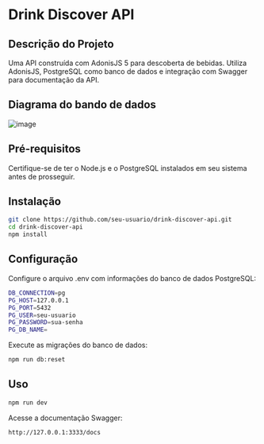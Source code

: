 # Drink Discover API

## Descrição do Projeto

Uma API construída com AdonisJS 5 para descoberta de bebidas. Utiliza AdonisJS, PostgreSQL como banco de dados e integração com Swagger para documentação da API.

## Diagrama do bando de dados

![image](https://github.com/leticiamirellly/drink-discover/assets/48611221/44951bea-28fe-4fb2-afcc-cba341496319)

## Pré-requisitos

Certifique-se de ter o Node.js e o PostgreSQL instalados em seu sistema antes de prosseguir.

## Instalação

```bash
git clone https://github.com/seu-usuario/drink-discover-api.git
cd drink-discover-api
npm install
```


## Configuração

Configure o arquivo .env com informações do banco de dados PostgreSQL:

```bash
DB_CONNECTION=pg
PG_HOST=127.0.0.1
PG_PORT=5432
PG_USER=seu-usuario
PG_PASSWORD=sua-senha
PG_DB_NAME=
```

Execute as migrações do banco de dados:

```bash
npm run db:reset
```

## Uso

```bash
npm run dev
```

Acesse a documentação Swagger:

    http://127.0.0.1:3333/docs
